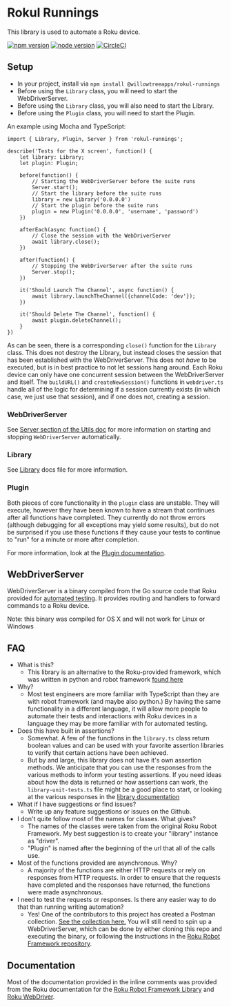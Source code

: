 # Rokul Runnings

This library is used to automate a Roku device.

[![npm version](https://img.shields.io/npm/v/@willowtreeapps/rokul-runnings.svg?style=plastic)](https://www.npmjs.org/package/@willowtreeapps/rokul-runnings)
[![node version](https://img.shields.io/node/v/@willowtreeapps/rokul-runnings?style=plastic&color=blue)](https://www.npmjs.org/package/@willowtreeapps/rokul-runnings)
[![CircleCI](https://circleci.com/gh/willowtreeapps/rokul-runnings.svg?style=svg)](https://circleci.com/gh/willowtreeapps/rokul-runnings)

## Setup

- In your project, install via `npm install @willowtreeapps/rokul-runnings`
- Before using the `Library` class, you will need to start the WebDriverServer.
- Before using the `Library` class, you will also need to start the Library.
- Before using the `Plugin` class, you will need to start the Plugin.

An example using Mocha and TypeScript:

```
import { Library, Plugin, Server } from 'rokul-runnings';

describe('Tests for the X screen', function() {
    let library: Library;
    let plugin: Plugin;

    before(function() {
        // Starting the WebDriverServer before the suite runs
        Server.start();
        // Start the library before the suite runs
        library = new Library('0.0.0.0')
        // Start the plugin before the suite runs
        plugin = new Plugin('0.0.0.0', 'username', 'password')
    })

    afterEach(async function() {
        // Close the session with the WebDriverServer
        await library.close();
    })

    after(function() {
        // Stopping the WebDriverServer after the suite runs
        Server.stop();
    })

    it('Should Launch The Channel', async function() {
        await library.launchTheChannel({channelCode: 'dev'});
    })

    it('Should Delete The Channel', function() {
        await plugin.deleteChannel();
    }
})
```

As can be seen, there is a corresponding `close()` function for the `Library` class. This does not destroy the Library, but instead closes the session that has been established with the WebDriverServer. This does not _have_ to be executed, but is in best practice to not let sessions hang around. Each Roku device can only have one concurrent session between the WebDriverServer and itself. The `buildURL()` and `createNewSession()` functions in `webdriver.ts` handle all of the logic for determining if a session currently exists (in which case, we just use that session), and if one does not, creating a session.

### WebDriverServer

See [Server section of the Utils doc](./docs/utils.md#Server) for more information on starting and stopping `WebDriverServer` automatically.

### Library

See [Library](./docs/library.md) docs file for more information.

### Plugin

Both pieces of core functionality in the `plugin` class are unstable. They will execute, however they have been known to have a stream that continues after all functions have completed. They currently do not throw errors (although debugging for all exceptions may yield some results), but do not be surprised if you use these functions if they cause your tests to continue to "run" for a minute or more after completion.

For more information, look at the [Plugin documentation](./docs/plugin.md).

## WebDriverServer

WebDriverServer is a binary compiled from the Go source code that Roku provided for [automated testing](https://github.com/rokudev/automated-channel-testing). It provides routing and handlers to forward commands to a Roku device.

Note: this binary was compiled for OS X and will not work for Linux or Windows

## FAQ

- What is this?
  - This library is an alternative to the Roku-provided framework, which was written in python and robot framework [found here](https://github.com/rokudev/automated-channel-testing)
- Why?
  - Most test engineers are more familiar with TypeScript than they are with robot framework (and maybe also python.) By having the same functionality in a different language, it will allow more people to automate their tests and interactions with Roku devices in a language they may be more familiar with for automated testing.
- Does this have built in assertions?
  - Somewhat. A few of the functions in the `library.ts` class return boolean values and can be used with your favorite assertion libraries to verify that certain actions have been achieved.
  - But by and large, this library does not have it's own assertion methods. We anticipate that you can use the responses from the various methods to inform your testing assertions. If you need ideas about how the data is returned or how assertions can work, the `library-unit-tests.ts` file might be a good place to start, or looking at the various responses in the [library documentation](./docs/library.md)
- What if I have suggestions or find issues?
  - Write up any feature suggestions or issues on the Github.
- I don't quite follow most of the names for classes. What gives?
  - The names of the classes were taken from the original Roku Robot Framework. My best suggestion is to create your "library" instance as "driver".
  - "Plugin" is named after the beginning of the url that all of the calls use.
- Most of the functions provided are asynchronous. Why?
  - A majority of the functions are either HTTP requests or rely on responses from HTTP requests. In order to ensure that the requests have completed and the responses have returned, the functions were made asynchronous.
- I need to test the requests or responses. Is there any easier way to do that than running writing automation?
  - Yes! One of the contributors to this project has created a Postman collection. [See the collection here.](https://gist.github.com/aaron-goff/64152b5162bc4c0003c1962d8f811d9e) You will still need to spin up a WebDriverServer, which can be done by either cloning this repo and executing the binary, or following the instructions in the [Roku Robot Framework repository](https://github.com/rokudev/automated-channel-testing).

## Documentation

Most of the documentation provided in the inline comments was provided from the Roku documentation for the [Roku Robot Framework Library](https://developer.roku.com/en-ca/docs/developer-program/dev-tools/automated-channel-testing/robot-framework-library.md) and [Roku WebDriver](https://developer.roku.com/en-ca/docs/developer-program/dev-tools/automated-channel-testing/web-driver.md).
